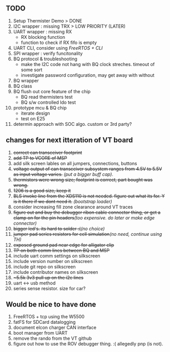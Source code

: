 ## TODO
1. Setup Thermister Demo > DONE
1. I2C wrapper : missing TRX > LOW PRIORITY (LATER)
1. UART wrapper : missing RX
	- RX blocking function
	- function to check if RX fifo is empty
1. UART CLI, consider using _FreeRTOS + CLI_
1. SPI wrapper : verify funcitonality
1. BQ protocol & troubleshooting
	- make the I2C code not hang with BQ clock streches. timeout of some sort
	- investigate password configuration, may get away with without
1. BQ wrapper
1. BQ class
1. BQ flush out core feature of the chip
	- BQ read thermisters test
	- BQ s/w controlled ldo test
1. prototype mcu & BQ chip
	- iterate design
	- test on E25
1. determin approach with SOC algo. custom or 3rd party?

## changes for next itteration of VT board
1. <s>correct can transceiver footprint</s>
1. <s>add TP to VCORE of MSP</s>
1. add silk screen lables on all jumpers, connections, buttons
1. <s>voltage output of can transceiver subsystem ranges from 4.5V to 5.5V as input voltage varies.</s> _(put a bigger buff cap)_.
1. <s>thermistors were wrong size; footprint is correct, part bought was wrong.</s>
1. <s>1206 is a good size, keep it</s>
1. <s>BLS invoke line from the XDS110 is not needed. figure out what its for. Y is it there if we dont need it.</s> _(bootstrap loader)_
1. consider increasing fill zone clearance around VT traces
1. <s>figure out and buy the debugger ribon cable connector thing, or get a clamp on for the pin headers</s>_(too expensive. do later or make edge connector)_
1. <s>bigger led's. its hard to solder :(</s>_(no choice)_
1. <s>jumper pad series resistors for cell simulation</s>_(no need, continue using TH)_
1. <s>exposed ground pad near edge for alligator clip</s>
1. <s>TP on both comm lines between BQ and MSP</s>
1. include uart comm settings on silkscreen
1. include version number on silkscreen
1. include git repo on silkscreen
1. include contributor names on silkscreen
1. <s>~5.5k 3v3 pull up on the i2c lines</s>
1. uart <-> usb method
1. series sense resistor. size for car?

## Would be nice to have done
1. FreeRTOS + tcp using the W5500
1. fatFS for SDCard datalogging
1. document elcon charger CAN interface
1. boot manager from UART
1. remove the rando from the VT github
1. figure out how to use the ROV debugger thing. :( allegedly pnp (is not).